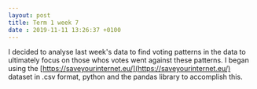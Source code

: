 ```yaml
---
layout: post
title: Term 1 week 7
date : 2019-11-11 13:26:37 +0100
---
```


I decided to analyse last week's data to find voting patterns in the data to ultimately focus on those whos votes went against these patterns.
I began using the [https://saveyourinternet.eu/](https://saveyourinternet.eu/) dataset in .csv format, python and the pandas library to accomplish this.
